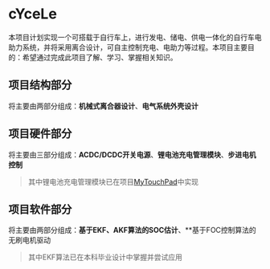 # cYceLe

本项目计划实现一个可搭载于自行车上，进行发电、储电、供电一体化的自行车电助力系统，并将采用离合设计，可自主控制充电、电助力等过程。本项目主要目的：希望通过完成此项目了解、学习、掌握相关知识。

## 项目结构部分

将主要由两部分组成：**机械式离合器设计**、**电气系统外壳设计**

## 项目硬件部分

将主要由三部分组成：**ACDC/DCDC开关电源**、**锂电池充电管理模块**、**步进电机控制**

> 其中锂电池充电管理模块已在项目[MyTouchPad](https://github.com/bweq8527/MyTouchPad/tree/main/0_Tests/2.ChargingManager)中实现

## 项目软件部分

将主要由两部分组成：**基于EKF、AKF算法的SOC估计**、**基于FOC控制算法的无刷电机驱动

> 其中EKF算法已在本科毕业设计中掌握并尝试应用
